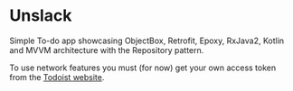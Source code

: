 # Unslack
Simple To-do app showcasing ObjectBox, Retrofit, Epoxy, RxJava2, Kotlin and MVVM architecture with the Repository pattern.

To use network features you must (for now) get your own access token from the [Todoist website](https://developer.todoist.com/appconsole.html). 
